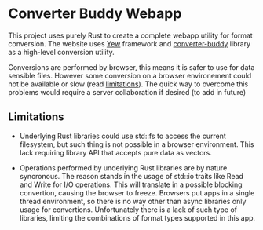 # Converter Buddy Webapp

This project uses purely Rust to create a complete webapp utility for format conversion. The website uses [Yew](https://yew.rs/) framework and [converter-buddy](https://github.com/attilio-oliva/converter-buddy) library as a high-level conversion utility.

Conversions are performed by browser, this means it is safer to use for data sensible files. However some conversion on a browser environement could not be available or slow (read [limitations](#Limitations)). The quick way to overcome this problems would require a server collaboration if desired (to add in future) 

## Limitations
- Underlying Rust libraries could use std::fs to access the current filesystem, but such thing is not possible in a browser environment. This lack requiring library API that accepts pure data as vectors.

- Operations performed by underlying Rust libraries are by nature syncronous. The reason stands in the usage of std::io traits like Read and Write for I/O operations. This will translate in a possible blocking convertion, causing the browser to freeze. Browsers put apps in a single thread environment, so there is no way other than async libraries only usage for convertions. Unfortunately there is a lack of such type of libraries, limiting the combinations of format types supported in this app.
